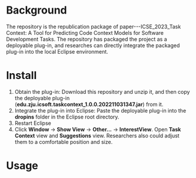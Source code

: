 # Background
The repository is the republication package of paper---ICSE_2023_Task Context: A Tool for Predicting Code Context Models for Software Development Tasks. The repository has packaged the project as a deployable plug-in, and researches can directly integrate the packaged plug-in into the local Eclipse environment.

# Install
1. Obtain the plug-in: Download this repository and unzip it, and then copy the deployable plug-in (**edu.zju.icsoft.taskcontext_1.0.0.202211031347.jar**) from it.
2. Integrate the plug-in into Eclipse: Paste the deployable plug-in into the **dropins** folder in the Eclipse root directory.
3. Restart Eclipse
4. Click **Window** -> **Show View** -> **Other...** -> **InterestView**. Open **Task Context** view and **Suggestions** view. Researchers also could adjust them to a comfortable position and size.

# Usage

